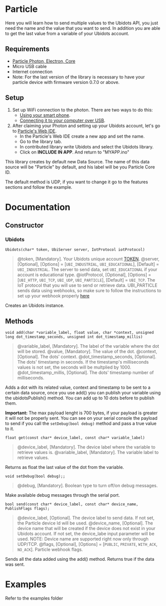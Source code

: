 # Particle

Here you will learn how to send multiple values to the Ubidots API, you just need the name and the value that you want to send. In addition you are able to get the last value from a variable of your Ubidots account.

## Requirements

* [Particle Photon, Electron, Core](https://store.particle.io/)
* Micro USB cable
* Internet connection
* Note: For the last version of the library is necessary to have your particle device with firmware version 0.7.0 or above.

## Setup

1. Set up WiFi connection to the photon. There are two ways to do this:
    * [Using your smart phone](https://docs.particle.io/guide/getting-started/start/core/).
    * [Connecting it to your computer over USB](https://docs.particle.io/guide/getting-started/connect/core/).
2. After claiming your Photon and setting up your Ubidots account, let's go to [Particle's Web IDE](https://build.particle.io/build).
    * In the Particle's Web IDE create a new app and set the name.
    * Go to the library tab.
    * In contributed library write Ubidots and select the Ubidots library.
    * Click on **INCLUDE IN APP**. And return to "MYAPP.ino"


This library creates by default new Data Source. The name of this data source will be "Particle" by default, and his label will be you Particle Core ID.

The default method is UDP, if you want to change it go to the features sections and follow the example.

# Documentation

## Constructor

### Ubidots

```
Ubidots(char* token, UbiServer server, IotProtocol iotProtocol)
```
> @token, [Mandatory]. Your Ubidots unique account [TOKEN](http://help.ubidots.com/user-guides/find-your-token-from-your-ubidots-account).
@server, [Optional], [Options] = [`UBI_INDUSTRIAL`, `UBI_EDUCATIONAL`], [Default] = `UBI_INDUSTRIAL`. The server to send data, set `UBI_EDUCATIONAL` if your account is educational type.
@iotProtocol, [Optional], [Options] = [`UBI_HTTP`, `UBI_TCP`, `UBI_UDP`, `UBI_PARTICLE`], [Default] = `UBI_TCP`. The IoT protocol that you will use to send or retrieve data. UBI_PARTICLE sends data using webhooks, so make sure to follow the instructions to set up your webhook properly [here](https://help.ubidots.com/connect-your-devices/connect-your-particle-device-to-ubidots-using-particle-webhooks)

Creates an Ubidots instance.

## Methods

```
void add(char *variable_label, float value, char *context, unsigned long dot_timestamp_seconds, unsigned int dot_timestamp_millis)
```
> @variable_label, [Mandatory]. The label of the variable where the dot will be stored.
@value, [Mandatory]. The value of the dot.
@context, [Optional]. The dots' context.
@dot_timestamp_seconds, [Optional]. The dots' timestamp in seconds. If the timestamp's milliseconds values is not set, the seconds will be multplied by 1000.
@dot_timestamp_millis, [Optional]. The dots' timestamp number of milliseconds.

Adds a dot with its related value, context and timestamp to be sent to a certain data source, once you use add() you can publish your variable using the ubidotsPublish() method. You can add up to 10 dots before to publish them. 

**Important:** The max payload lenght is 700 bytes, if your payload is greater it will not be properly sent. You can see on your serial console the payload to send if you call the ```setDebug(bool debug)``` method and pass a true value to it.

```
float get(const char* device_label, const char* variable_label)
```
> @device_label, [Mandatory]. The device label where the variable to retrieve values is.
@variable_label, [Mandatory]. The variable label to retrieve values.

Returns as float the last value of the dot from the variable.

```
void setDebug(bool debug);;
```

> @debug, [Mandatory]. Boolean type to turn off/on debug messages.

Make available debug messages through the serial port.

```
bool send(const char* device_label, const char* device_name, PublishFlags flags);
```
> @device_label, [Optional]. The device label to send data. If not set, the Particle device Id will be used.
@device_name, [Optional]. The device name that will be created if the device does not exist in your Ubidots account. If not set, the device_labe input parameter will be used. NOTE: Device name are supported right now only through UDP/TCP.
@flags, [Optional], [Options] = [`PUBLIC`, `PRIVATE`, `WITH_ACK`, `NO_ACK`]. Particle webhook flags.

Sends all the data added using the add() method. Returns true if the data was sent.

# Examples

Refer to the examples folder